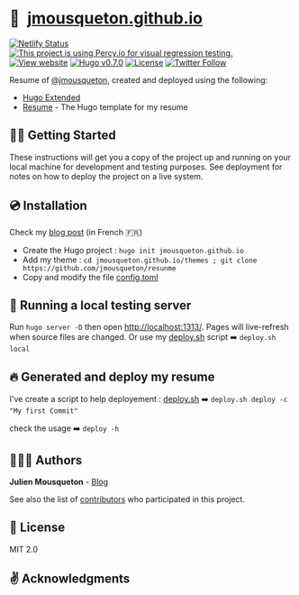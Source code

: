 # 🏡&nbsp; [jmousqueton.github.io](https://cv.jmousqueton.github.io/)

[![Netlify Status](https://img.shields.io/netlify/c9d7352c-8658-4ea3-a239-3be8e2f9dd16)](https://app.netlify.com/sites/dazzling-turing-e7944b/deploys)
[![This project is using Percy.io for visual regression testing.](https://percy.io/static/images/percy-badge.svg)](https://percy.io/JMousqueton/jmousqueton.github.io)
[![View website](https://img.shields.io/badge/open%20site-jmousqueton.github.io-green)](https://jmousqueton.github.io/)
[![Hugo v0.7.0](https://img.shields.io/badge/hugo-v0.7.0-orange)](https://github.com/gohugoio/hugo)
[![License](https://img.shields.io/github/license/jmousqueton/jmousqueton.github.io?color=red)](LICENSE.md)
[![Twitter Follow](https://img.shields.io/twitter/follow/jmousqueton?label=Follow&style=social)](https://twitter.com/intent/user?screen_name=jmousqueton)

Resume of [@jmousqueton](https://github.com/jmousqueton), created and deployed using the following:

- [Hugo Extended](https://github.com/gohugoio/hugo)
- [Resume](https://github.com/jmousqueton/resume) - The Hugo template for my resume

## 👍🏻 Getting Started

These instructions will get you a copy of the project up and running on your local machine for development and testing purposes. See deployment for notes on how to deploy the project on a live system.

## :cd:  Installation

Check my [blog post](https://www.julienmousqueton.fr/comment-creer-son-cv-sur-github/) (in French :fr:)

- Create the Hugo project : `hugo init jmousqueton.github.io`
- Add my theme : `cd jmousqueton.github.io/themes ; git clone https://github.com/jmousqueton/resunme`
- Copy and modify the file [config.toml](.conf/config.toml)

## :rocket:  Running a local testing server

Run `hugo server -D` then open [http://localhost:1313/](http://localhost:1313/). Pages will live-refresh when source files are changed.
Or use my [deploy.sh](.tools/deploy.sh) script ➡️ `deploy.sh local`

## 🔥 Generated and deploy my resume

I've create a script to help deployement : [deploy.sh](.tools/deploy.sh)  ➡️ `deploy.sh deploy -c "My first Commit"`

check the usage ➡️ `deploy -h`

## 🙎🏻‍♂️ Authors

**Julien Mousqueton** - [Blog](https://www.julienmousqueton.fr)

See also the list of [contributors](https://github.com/JMousqueton/jmousqueton.github.io/contributors) who participated in this project.

## 📜 License

MIT 2.0

## :v: Acknowledgments
